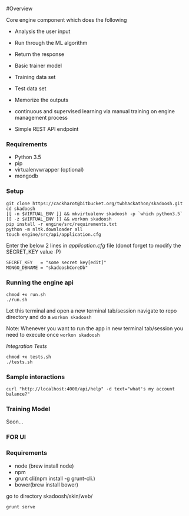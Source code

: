 #Overview

Core engine component which does the following

* Analysis the user input
* Run through the ML algorithm

* Return the response

* Basic trainer model
* Training data set
* Test data set

* Memorize the outputs
* continuous and supervised learning via manual training on engine management process

* Simple REST API endpoint

### Requirements ###
* Python 3.5
* pip
* virtualenvwrapper (optional)
* mongodb

### Setup ###
```
git clone https://cackharot@bitbucket.org/twbhackathon/skadoosh.git
cd skadoosh
[[ -n $VIRTUAL_ENV ]] && mkvirtualenv skadoosh -p `which python3.5`
[[ -z $VIRTUAL_ENV ]] && workon skadoosh
pip install -r engine/src/requirements.txt
python -m nltk.downloader all
touch engine/src/api/application.cfg
```
Enter the below 2 lines in *application.cfg* file (donot forget to modify the SECRET_KEY value :P)
```
SECRET_KEY   = "some secret key[edit]"
MONGO_DBNAME = "skadooshCoreDb"
```

### Running the engine api ###
```
chmod +x run.sh
./run.sh
```
Let this terminal and open a new terminal tab/session
navigate to repo directory and do a `workon skadoosh`

Note: Whenever you want to run the app in new terminal tab/session
you need to execute once `workon skadoosh`

*Integration Tests*
```
chmod +x tests.sh
./tests.sh
```

### Sample interactions ###
```
curl "http://localhost:4000/api/help" -d text="what's my account balance?"
```

### Training Model ###

Soon...


### FOR UI ###

### Requirements ###
* node (brew install node)
* npm
* grunt cli(npm install -g grunt-cli.)
* bower(brew install bower)

go to directory skadoosh/skin/web/
```
grunt serve

```
